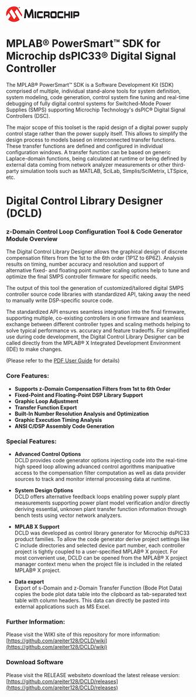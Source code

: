 ![image](microchip.jpg) 

# MPLAB® PowerSmart™ SDK for Microchip dsPIC33® Digital Signal Controller 

The MPLAB® PowerSmart™ SDK is a Software Development Kit (SDK) comprised of multiple, individual stand-alone tools for system definition, system modeling, code generation, control system fine tuning and real-time debugging of fully digital control systems for Switched-Mode Power Supplies (SMPS) supporting Microchip Technology's dsPIC® Digital Signal Controllers (DSC).

The major scope of this toolset is the rapid design of a digital power supply control stage rather than the power supply itself. This allows to simplify the design process to models based on interconnected transfer functions. These transfer functions are defined and configured in individual configuration windows. A transfer function can be based on generic Laplace-domain functions, being calculated at runtime or being defined by external data coming from network analyzer measurements or other third-party simulation tools such as MATLAB, SciLab, Simplis/SciMetrix, LTSpice, etc.

# Digital Control Library Designer (DCLD)
### z-Domain Control Loop Configuration Tool & Code Generator Module Overview

The Digital Control Library Designer allows the graphical design of discrete compensation filters from the 1st to the 6th order (1P1Z to 6P6Z). Analysis results on timing, number accuracy and resolution and support of alternative fixed- and floating point number scaling options help to tune and optimize the final SMPS controller firmware for specific needs.

The output of this tool the generation of customized/tailored digital SMPS controller source code libraries with standardized API, taking away the need to manually write DSP-specific source code. 

The standardized API ensures seamless integration into the final firmware, supporting multiple, co-existing controllers in one firmware and seamless exchange between different controller types and scaling methods helping to solve typical performance vs. accuracy and feature tradeoffs.
For simplified use during code development, the Digital Control Library Designer can be called directly from the MPLAB® X Integrated Development Environment (IDE) to make changes. 

(Please refer to the [PDF User Guide](./docs/181026k_dcld_beta_user_guide.pdf) for details)

### Core Features:
* **Supports z-Domain Compensation Filters from 1st to 6th Order**
* **Fixed-Point and Floating-Point DSP Library Support**
* **Graphic Loop Adjustment**
* **Transfer Function Export**
* **Built-In Number Resolution Analysis and Optimization**
* **Graphic Execution Timing Analysis**
* **ANSI C/DSP Assembly Code Generation**

### Special Features:
* **Advanced Control Options**  
DCLD provides code generator options injecting code into the real-time high speed loop allowing advanced control agorithms manipuative access to the compensation filter computation as well as data provider sources to track and monitor internal processing data at runtime.

* **System Design Options**  
DCLD offers alternative feedback loops enabling power supply plant measurements supporting power plant model verification and/or directly deriving essential, unknown plant transfer function information through bench tests using vector network analyzers.

* **MPLAB X Support**  
DCLD was developed as control library generator for Microchip dsPIC33 product families. To allow the code generator derive project settings like C include directories and selected device part number, each controller project is tightly coupled to a user-specified MPLAB® X project. For most convenient use, DCLD can be opened from the MPLAB® X project manager context menu when the project file is included in the related MPLAB® X project.

* **Data export**  
Export of s-Domain and z-Domain Transfer Function (Bode Plot Data) copies the bode plot data table into the clipboard as tab-separated text table with column headers. This data can directly be pasted into external applications such as MS Excel.   


### Further Information:

Please visit the WIKI site of this repository for more information: [https://github.com/areiter128/DCLD/wiki](https://github.com/areiter128/DCLD/wiki)

### Download Software

Please visit the RELEASE websiteto download the latest release version: [https://github.com/areiter128/DCLD/releases](https://github.com/areiter128/DCLD/releases)
